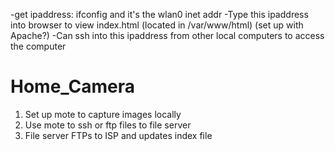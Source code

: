 -get ipaddress: ifconfig and it's the wlan0 inet addr
-Type this ipaddress into browser to view index.html (located in /var/www/html) (set up with Apache?)
-Can ssh into this ipaddress from other local computers to access the computer

# Home_Camera

1. Set up mote to capture images locally
2. Use mote to ssh or ftp files to file server
3. File server FTPs to ISP and updates index file

